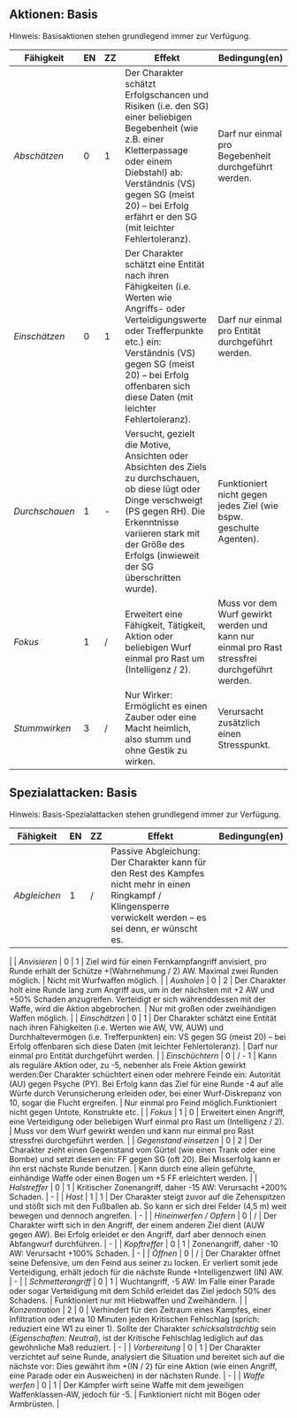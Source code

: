 ## Aktionen: Basis

Hinweis: Basisaktionen stehen grundlegend immer zur Verfügung.

| Fähigkeit | EN | ZZ | Effekt |Bedingung(en) |
| --- | --- | --- | --- | --- |
| _Abschätzen_ | 0 | 1 | Der Charakter schätzt Erfolgschancen und Risiken (i.e. den SG) einer beliebigen Begebenheit (wie z.B. einer Kletterpassage oder einem Diebstahl) ab: Verständnis (VS) gegen SG (meist 20) – bei Erfolg erfährt er den SG (mit leichter Fehlertoleranz). | Darf nur einmal pro Begebenheit durchgeführt werden. |
| _Einschätzen_ | 0 | 1 | Der Charakter schätzt eine Entität nach ihren Fähigkeiten (i.e. Werten wie Angriffs- oder Verteidigungswerte oder Trefferpunkte etc.) ein: Verständnis (VS) gegen SG (meist 20) – bei Erfolg offenbaren sich diese Daten (mit leichter Fehlertoleranz). | Darf nur einmal pro Entität durchgeführt werden. |
| _Durchschauen_ | 1 | - | Versucht, gezielt die Motive, Ansichten oder Absichten des Ziels zu durchschauen, ob diese lügt oder Dinge verschweigt (PS gegen RH). Die Erkenntnisse variieren stark mit der Größe des Erfolgs (inwieweit der SG überschritten wurde). | Funktioniert nicht gegen jedes Ziel (wie bspw. geschulte Agenten). |
| _Fokus_ | 1 | / | Erweitert eine Fähigkeit, Tätigkeit, Aktion oder beliebigen Wurf einmal pro Rast um (Intelligenz / 2). | Muss vor dem Wurf gewirkt werden und kann nur einmal pro Rast stressfrei durchgeführt werden. |
| _Stummwirken_ | 3 | / | Nur Wirker: Ermöglicht es einen Zauber oder eine Macht heimlich, also stumm und ohne Gestik zu wirken. | Verursacht zusätzlich einen Stresspunkt. |

## Spezialattacken: Basis

Hinweis: Basis-Spezialattacken stehen grundlegend immer zur Verfügung.

| Fähigkeit | EN | ZZ | Effekt |Bedingung(en) |
| --- | --- | --- | --- | --- |
| _Abgleichen_ | 1 | / | Passive Abgleichung: Der Charakter kann für den Rest des Kampfes nicht mehr in einen Ringkampf / Klingensperre verwickelt werden – es sei denn, er wünscht es. |
 |
| _Anvisieren_ | 0 | 1 | Ziel wird für einen Fernkampfangriff anvisiert, pro Runde erhält der Schütze +(Wahrnehmung / 2) AW. Maximal zwei Runden möglich. | Nicht mit Wurfwaffen möglich. |
| _Ausholen_ | 0 | 2 | Der Charakter holt eine Runde lang zum Angriff aus, um in der nächsten mit +2 AW und +50% Schaden anzugreifen. Verteidigt er sich währenddessen mit der Waffe, wird die Aktion abgebrochen. | Nur mit großen oder zweihändigen Waffen möglich. |
| _Einschätzen_ | 0 | 1 | Der Charakter schätzt eine Entität nach ihren Fähigkeiten (i.e. Werten wie AW, VW, AUW) und Durchhaltevermögen (i.e. Trefferpunkten) ein: VS gegen SG (meist 20) – bei Erfolg offenbaren sich diese Daten (mit leichter Fehlertoleranz). | Darf nur einmal pro Entität durchgeführt werden. |
| _Einschüchtern_ | 0 | / - 1 | Kann als reguläre Aktion oder, zu -5, nebenher als Freie Aktion gewirkt werden:Der Charakter schüchtert einen oder mehrere Feinde ein: Autorität (AU) gegen Psyche (PY). Bei Erfolg kann das Ziel für eine Runde -4 auf alle Würfe durch Verunsicherung erleiden oder, bei einer Wurf-Diskrepanz von 10, sogar die Flucht ergreifen. | Nur einmal pro Feind möglich.Funktioniert nicht gegen Untote, Konstrukte etc. |
| _Fokus_ | 1 | 0 | Erweitert einen Angriff, eine Verteidigung oder beliebigen Wurf einmal pro Rast um (Intelligenz / 2). | Muss vor dem Wurf gewirkt werden und kann nur einmal pro Rast stressfrei durchgeführt werden. |
| _Gegenstand einsetzen_ | 0 | 2 | Der Charakter zieht einen Gegenstand vom Gürtel (wie einen Trank oder eine Bombe) und setzt diesen ein: FF gegen SG (oft 20). Bei Misserfolg kann er ihn erst nächste Runde benutzen. | Kann durch eine allein geführte, einhändige Waffe oder einen Bogen um +5 FF erleichtert werden. |
| _Halstreffer_ | 0 | 1 | Kritischer Zonenangriff, daher -15 AW: Verursacht +200% Schaden. | - |
| _Hast_ | 1 | 1 | Der Charakter steigt zuvor auf die Zehenspitzen und stößt sich mit den Fußballen ab. So kann er sich drei Felder (4,5 m) weit bewegen und dennoch angreifen. | - |
| _Hineinwerfen / Opfern_ | 0 | / | Der Charakter wirft sich in den Angriff, der einem anderen Ziel dient (AUW gegen AW). Bei Erfolg erleidet er den Angriff, darf aber dennoch einen Abfangwurf durchführen. | - |
| _Kopftreffer_ | 0 | 1 | Zonenangriff, daher -10 AW: Verursacht +100% Schaden. | - |
| _Öffnen_ | 0 | / | Der Charakter öffnet seine Defensive, um den Feind aus seiner zu locken. Er verliert somit jede Verteidigung, erhält jedoch für die nächste Runde +Intelligenzwert (IN) AW. | - |
| _Schmetterangriff_ | 0 | 1 | Wuchtangriff, -5 AW: Im Falle einer Parade oder sogar Verteidigung mit dem Schild erleidet das Ziel jedoch 50% des Schadens. | Funktioniert nur mit Hiebwaffen und Zweihändern. |
| _Konzentration_ | 2 | 0 | Verhindert für den Zeitraum eines Kampfes, einer Infiltration oder etwa 10 Minuten jeden Kritischen Fehlschlag (sprich: reduziert eine W1 zu einer 1). Sollte der Charakter _schicksalsträchtig_ sein (_Eigenschaften: Neutral_), ist der Kritische Fehlschlag lediglich auf das gewöhnliche Maß reduziert. | - |
| _Vorbereitung_ | 0 | 1 | Der Charakter verzichtet auf seine Runde, analysiert die Situation und bereitet sich auf die nächste vor: Dies gewährt ihm +(IN / 2) für eine Aktion (wie einen Angriff, eine Parade oder ein Ausweichen) in der nächsten Runde. | - |
| _Waffe werfen_ | 0 | 1 | Der Kämpfer wirft seine Waffe mit dem jeweiligen Waffenklassen-AW, jedoch für -5. | Funktioniert nicht mit Bögen oder Armbrüsten. |
